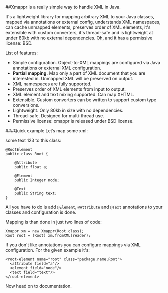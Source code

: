 ##Xmappr is a really simple way to handle XML in Java.

It's a lightweight library for mapping arbitrary XML to your Java classes, mapped via annotations or external config, understands XML namespaces, can cache unmapped elements, preserves order of XML elements, it's extensible with custom converters, it's thread-safe and is lightweight at under 80kb with no external dependencies. Oh, and it has a permissive license: BSD.

List of features:
- Simple configuration. Object-to-XML mappings are configured via Java annotations or external XML configuration.
- **Partial mapping.** Map only a part of XML document that you are interested in. Unmapped XML will be preserved on output.
- XML namespaces are fully supported.
- Preserves order of XML elements from input to output.
- XML element and text mixing supported. Can map XHTML.
- Extensible. Custom converters can be written to support custom type conversions.
- Lightweight. Only 80kb in size with no dependencies.
- Thread-safe. Designed for multi-thread use.
- Permissive license: xmappr is released under BSD license.

###Quick example
Let’s map some xml:

<root a="2.2">
    some text
    <node>123</node>
</root>
to this class:

```
@RootElement
public class Root {

    @Attribute
    public float a;

    @Element
    public Integer node;

    @Text
    public String text;
}
```

All you have to do is add `@Element`, `@Attribute` and `@Text` annotations to your classes and configuration is done.

Mapping is than done in just two lines of code:
```
Xmappr xm = new Xmappr(Root.class);
Root root = (Root) xm.fromXML(reader);
```
If you don't like annotations you can configure mappings via XML configuration. For the given example it's:

```
<root-element name="root" class="package.name.Root">
  <attribute field="a"/>
  <element field="node"/>
  <text field="text"/>
</root-element>
```
Now head on to documentation.
